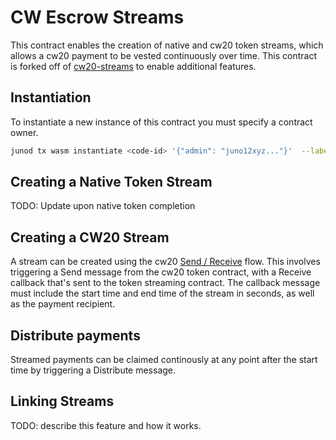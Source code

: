 # CW Escrow Streams

This contract enables the creation of native and cw20 token streams, which allows a cw20 payment to be vested continuously over time. This contract is forked off of [cw20-streams](https://github.com/CosmWasm/cw-tokens/tree/main/contracts/cw20-streams) to enable additional features.

## Instantiation

To instantiate a new instance of this contract you must specify a contract owner.

```sh
junod tx wasm instantiate <code-id> '{"admin": "juno12xyz..."}'  --label "cw-payroll contract" --from <your-key> 
```

## Creating a Native Token Stream

TODO: Update upon native token completion

## Creating a CW20 Stream
A stream can be created using the cw20 [Send / Receive](https://github.com/CosmWasm/cw-plus/blob/main/packages/cw20/README.md#receiver) flow. This involves triggering a Send message from the cw20 token contract, with a Receive callback that's sent to the token streaming contract. The callback message must include the start time and end time of the stream in seconds, as well as the payment recipient. 

## Distribute payments
Streamed payments can be claimed continously at any point after the start time by triggering a Distribute message.

## Linking Streams
TODO: describe this feature and how it works.
